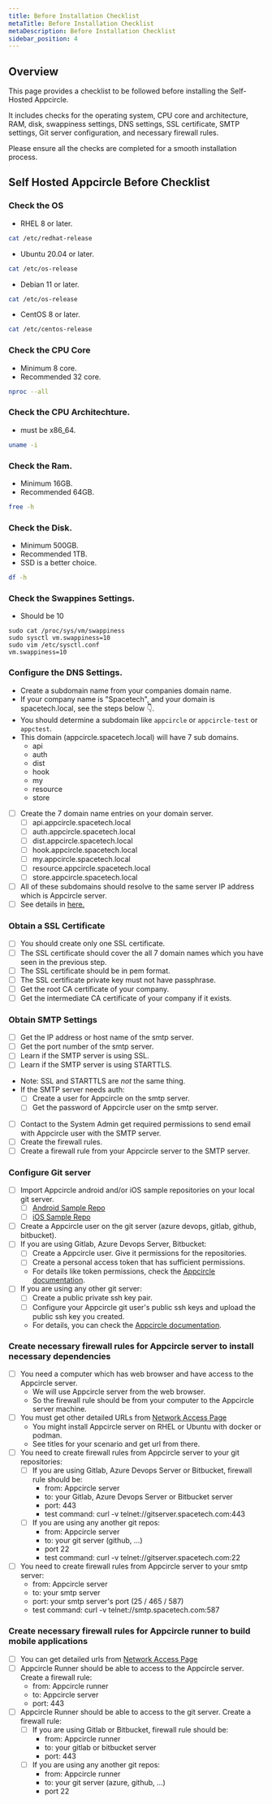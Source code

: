 ```yaml
---
title: Before Installation Checklist
metaTitle: Before Installation Checklist
metaDescription: Before Installation Checklist
sidebar_position: 4
---
```


## Overview

This page provides a checklist to be followed before installing the Self-Hosted Appcircle.

It includes checks for the operating system, CPU core and architecture, RAM, disk, swappiness settings, DNS settings, SSL certificate, SMTP settings, Git server configuration, and necessary firewall rules.

Please ensure all the checks are completed for a smooth installation process.

## Self Hosted Appcircle Before Checklist

### Check the OS

- RHEL 8 or later.

```bash
cat /etc/redhat-release
```

- Ubuntu 20.04 or later.

```bash
cat /etc/os-release
```

- Debian 11 or later.

```bash
cat /etc/os-release
```

- CentOS 8 or later.

```bash
cat /etc/centos-release
```

### Check the CPU Core

- Minimum 8 core.
- Recommended 32 core.

```bash
nproc --all
```

### Check the CPU Architechture.

- must be x86_64.

```bash
uname -i
```

### Check the Ram.

- Minimum 16GB.
- Recommended 64GB.

```bash
free -h
```

### Check the Disk.

- Minimum 500GB.
- Recommended 1TB.
- SSD is a better choice.

```bash
df -h
```

### Check the Swappines Settings.

- Should be 10

```
sudo cat /proc/sys/vm/swappiness
sudo sysctl vm.swappiness=10
sudo vim /etc/sysctl.conf
vm.swappiness=10
```

### Configure the DNS Settings.

- Create a subdomain name from your companies domain name.
- If your company name is "Spacetech", and your domain is spacetech.local, see the steps below 👇.
- You should determine a subdomain like `appcircle` or `appcircle-test` or `appctest`.
- This domain (appcircle.spacetech.local) will have 7 sub domains.
  - api
  - auth
  - dist
  - hook
  - my
  - resource
  - store
- [ ] Create the 7 domain name entries on your domain server.
  - [ ] api.appcircle.spacetech.local
  - [ ] auth.appcircle.spacetech.local
  - [ ] dist.appcircle.spacetech.local
  - [ ] hook.appcircle.spacetech.local
  - [ ] my.appcircle.spacetech.local
  - [ ] resource.appcircle.spacetech.local
  - [ ] store.appcircle.spacetech.local
- [ ] All of these subdomains should resolve to the same server IP address which is Appcircle server.
- [ ] See details in [here.](https://docs.appcircle.io/self-hosted-appcircle/install-server/docker#4-dns-settings)

### Obtain a SSL Certificate

- [ ] You should create only one SSL certificate.
- [ ] The SSL certificate should cover the all 7 domain names which you have seen in the previous step.
- [ ] The SSL certificate should be in pem format.
- [ ] The SSL certificate private key must not have passphrase.
- [ ] Get the root CA certificate of your company.
- [ ] Get the intermediate CA certificate of your company if it exists.

### Obtain SMTP Settings

- [ ] Get the IP address or host name of the smtp server.
- [ ] Get the port number of the smtp server.
- [ ] Learn if the SMTP server is using SSL.
- [ ] Learn if the SMTP server is using STARTTLS.
- Note: SSL and STARTTLS are _not_ the same thing.
- If the SMTP server needs auth:
  - [ ] Create a user for Appcircle on the smtp server.
  - [ ] Get the password of Appcircle user on the smtp server.
- [ ] Contact to the System Admin get required permissions to send email with Appcircle user with the SMTP server.
- [ ] Create the firewall rules.
- [ ] Create a firewall rule from your Appcircle server to the SMTP server.

### Configure Git server

- [ ] Import Appcircle android and/or iOS sample repositories on your local git server.
  - [ ] [Android Sample Repo](https://github.com/appcircleio/appcircle-sample-android)
  - [ ] [iOS Sample Repo](https://github.com/appcircleio/appcircle-sample-ios)
- [ ] Create a Appcircle user on the git server (azure devops, gitlab, github, bitbucket).
- [ ] If you are using Gitlab, Azure Devops Server, Bitbucket:
  - [ ] Create a Appcircle user. Give it permissions for the repositories.
  - [ ] Create a personal access token that has sufficient permissions.
  - For details like token permissions, check the [Appcircle documentation](https://docs.appcircle.io/build/adding-a-build-profile/#connect-your-repository).
- [ ] If you are using any other git server:
  - [ ] Create a public private ssh key pair.
  - [ ] Configure your Appcircle git user's public ssh keys and upload the public ssh key you created.
  - For details, you can check the [Appcircle documentation](https://docs.appcircle.io/build/adding-a-build-profile/connecting-to-private-repository-via-ssh).

### Create necessary firewall rules for Appcircle server to install necessary dependencies

- [ ] You need a computer which has web browser and have access to the Appcircle server.
  - We will use Appcircle server from the web browser.
  - So the firewall rule should be from your computer to the Appcircle server machine.
- [ ] You must get other detailed URLs from [Network Access Page](https://docs.appcircle.io/self-hosted-appcircle/configure-server/network-access)
  - You might install Appcircle server on RHEL or Ubuntu with docker or podman.
  - See titles for your scenario and get url from there.
- [ ] You need to create firewall rules from Appcircle server to your git repositories:
  - [ ] If you are using Gitlab, Azure Devops Server or Bitbucket, firewall rule should be:
    - from: Appcircle server
    - to: your Gitlab, Azure Devops Server or Bitbucket server
    - port: 443
    - test command: curl -v telnet://gitserver.spacetech.com:443
  - [ ] If you are using any another git repos:
    - from: Appcircle server
    - to: your git server (github, ...)
    - port 22
    - test command: curl -v telnet://gitserver.spacetech.com:22
- [ ] You need to create firewall rules from Appcircle server to your smtp server:
  - from: Appcircle server
  - to: your smtp server
  - port: your smtp server's port (25 / 465 / 587)
  - test command: curl -v telnet://smtp.spacetech.com:587

### Create necessary firewall rules for Appcircle runner to build mobile applications

- [ ] You can get detailed urls from [Network Access Page](https://docs.appcircle.io/self-hosted-appcircle/configure-server/network-access/#external-resources-access-when-running-build-pipeline)
- [ ] Appcircle Runner should be able to access to the Appcircle server. Create a firewall rule:
  - from: Appcircle runner
  - to: Appcircle server
  - port: 443
- [ ] Appcircle Runner should be able to access to the git server. Create a firewall rule:
  - [ ] If you are using Gitlab or Bitbucket, firewall rule should be:
    - from: Appcircle runner
    - to: your gitlab or bitbucket server
    - port: 443
  - [ ] If you are using any another git repos:
    - from: Appcircle runner
    - to: your git server (azure, github, ...)
    - port 22
